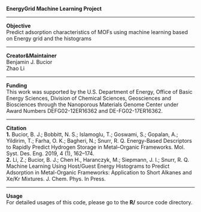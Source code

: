 **EnergyGrid Machine Learning Project**<br/>
_____
**Objective**<br/>
Predict adsorption characteristics of MOFs using machine learning based on Energy grid and the histograms<br/>
_____
**Creator&Maintainer**<br/>
Benjamin J. Bucior<br/>
Zhao Li<br/>
_____
**Funding**<br/>
This work was supported by the U.S. Department of Energy, Office of Basic Energy Sciences, Division of Chemical Sciences, Geosciences and Biosciences through the Nanoporous Materials Genome Center under Award Numbers DEFG02-12ER16362 and DE-FG02-17ER16362. <br/>
_____
**Citation**<br/>
**1.** Bucior, B. J.; Bobbitt, N. S.; Islamoglu, T.; Goswami, S.; Gopalan, A.; Yildirim, T.; Farha, O. K.; Bagheri, N.; Snurr, R. Q. Energy-Based Descriptors to Rapidly Predict Hydrogen Storage in Metal–Organic Frameworks. Mol. Syst. Des. Eng. 2019, 4 (1), 162–174. <br/>
**2.** Li, Z.; Bucior, B. J.; Chen H., Haranczyk, M.; Siepmann, J. I.; Snurr, R. Q. 	Machine Learning Using Host/Guest Energy Histograms to Predict Adsorption in Metal-Organic Frameworks: Application to Short Alkanes and Xe/Kr Mixtures. J. Chem. Phys. In Press.
_____
**Usage**<br/>
For detailed usages of this code, please go to the **R/** source code directory. <br/>
